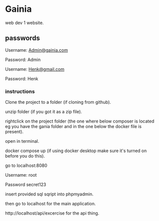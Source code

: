 # Gainia
web dev 1 website.

## passwords
Username: Admin@gainia.com

Password: Admin

Username: Henk@gmail.com

Password: Henk

### instructions
Clone the project to a folder (if cloning from github).

unzip folder (if you got it as a zip file).

rightclick on the project folder (the one where below composer is located  eg you have the gania folder and in the one below the docker file is present).

open in terminal.

docker compose up (if using docker desktop make sure it's turned on before you do this).

go to localhost:8080

Username: root

Password secret123

insert provided sql sqript into phpmyadmin.

then go to localhost for the main application.

http://localhost/api/excercise for the api thing.


